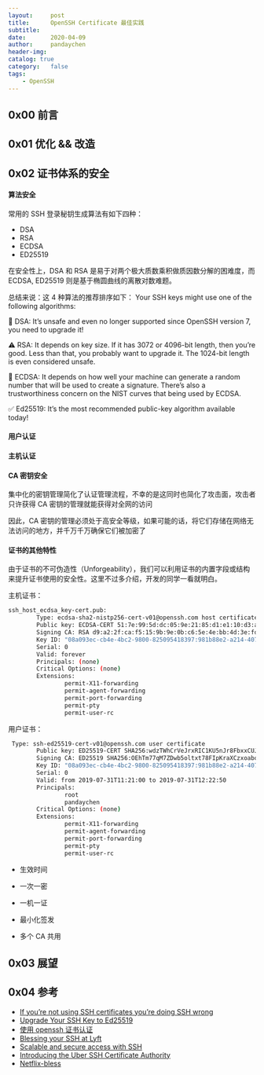```yaml
---
layout:     post
title:      OpenSSH Certificate 最佳实践
subtitle:
date:       2020-04-09
author:     pandaychen
header-img:
catalog: true
category:   false
tags:
    - OpenSSH
---
```



##  0x00    前言


##  0x01    优化 && 改造

##  0x02    证书体系的安全

####    算法安全

常用的 SSH 登录秘钥生成算法有如下四种：
-   DSA
-   RSA
-   ECDSA
-   ED25519

在安全性上，DSA 和 RSA 是易于对两个极大质数乘积做质因数分解的困难度，而 ECDSA, ED25519 则是基于椭圆曲线的离散对数难题。

总结来说：这 4 种算法的推荐排序如下：
Your SSH keys might use one of the following algorithms:

🚨 DSA: It’s unsafe and even no longer supported since OpenSSH version 7, you need to upgrade it!

⚠️ RSA: It depends on key size. If it has 3072 or 4096-bit length, then you’re good. Less than that, you probably want to upgrade it. The 1024-bit length is even considered unsafe.

👀 ECDSA: It depends on how well your machine can generate a random number that will be used to create a signature. There’s also a trustworthiness concern on the NIST curves that being used by ECDSA.

✅ Ed25519: It’s the most recommended public-key algorithm available today!

####    用户认证


####    主机认证


####    CA 密钥安全
集中化的密钥管理简化了认证管理流程，不幸的是这同时也简化了攻击面，攻击者只许获得 CA 密钥的管理就能获得对全网的访问

因此，CA 密钥的管理必须处于高安全等级，如果可能的话，将它们存储在网络无法访问的地方，并千万千万确保它们被加密了

####    证书的其他特性
由于证书的不可伪造性（Unforgeability），我们可以利用证书的内置字段或结构来提升证书使用的安全性。这里不过多介绍，开发的同学一看就明白。

主机证书：
```bash
ssh_host_ecdsa_key-cert.pub:
        Type: ecdsa-sha2-nistp256-cert-v01@openssh.com host certificate
        Public key: ECDSA-CERT 51:7e:99:5d:dc:05:9e:21:85:d1:e1:10:d3:a3:77:8a
        Signing CA: RSA d9:a2:2f:ca:f5:15:9b:9e:0b:c6:5e:4e:bb:4d:3e:fd
        Key ID: "08a093ec-cb4e-4bc2-9800-825095418397:981b88e2-a214-4075-af77-72da9600f123e"
        Serial: 0
        Valid: forever
        Principals: (none)
        Critical Options: (none)
        Extensions:
                permit-X11-forwarding
                permit-agent-forwarding
                permit-port-forwarding
                permit-pty
                permit-user-rc
```

用户证书：
```bash
 Type: ssh-ed25519-cert-v01@openssh.com user certificate
        Public key: ED25519-CERT SHA256:wdzTWhCrVeJrxRIC1KU5nJr8FbxxCUJt1IVeG7HYjmc
        Signing CA: ED25519 SHA256:OEhTm77qM7ZDwb5oltxt78FIpKraXCzxoaboi/KpNbM
        Key ID: "08a093ec-cb4e-4bc2-9800-825095418397:981b88e2-a214-4075-af77-72da9600f34f"
        Serial: 0
        Valid: from 2019-07-31T11:21:00 to 2019-07-31T12:22:50
        Principals:
                root
                pandaychen
        Critical Options: (none)
        Extensions:
                permit-X11-forwarding
                permit-agent-forwarding
                permit-port-forwarding
                permit-pty
                permit-user-rc
```


-   生效时间

-   一次一密

-   一机一证

-   最小化签发

-   多个 CA 共用

##  0x03    展望


##  0x04    参考
-   [If you’re not using SSH certificates you’re doing SSH wrong](https://smallstep.com/blog/use-ssh-certificates/)
-   [Upgrade Your SSH Key to Ed25519](https://medium.com/risan/upgrade-your-ssh-key-to-ed25519-c6e8d60d3c54)
-   [使用 openssh 证书认证](https://wooyun.js.org/drops/%E4%BD%BF%E7%94%A8OpenSSH%E8%AF%81%E4%B9%A6%E8%AE%A4%E8%AF%81.html)
-   [Blessing your SSH at Lyft](https://eng.lyft.com/blessing-your-ssh-at-lyft-a1b38f81629d)
-   [Scalable and secure access with SSH](https://engineering.fb.com/security/scalable-and-secure-access-with-ssh/)
-   [Introducing the Uber SSH Certificate Authority](https://medium.com/uber-security-privacy/introducing-the-uber-ssh-certificate-authority-4f840839c5cc)
-   [Netflix-bless](https://github.com/Netflix/bless)